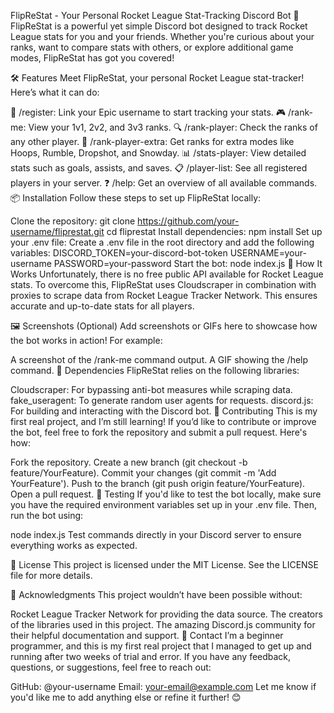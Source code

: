 FlipReStat - Your Personal Rocket League Stat-Tracking Discord Bot 🚀
FlipReStat is a powerful yet simple Discord bot designed to track Rocket League stats for you and your friends. Whether you're curious about your ranks, want to compare stats with others, or explore additional game modes, FlipReStat has got you covered!

🛠 Features
Meet FlipReStat, your personal Rocket League stat-tracker! Here’s what it can do:

🚀 /register: Link your Epic username to start tracking your stats.
🎮 /rank-me: View your 1v1, 2v2, and 3v3 ranks.
🔍 /rank-player: Check the ranks of any other player.
🌟 /rank-player-extra: Get ranks for extra modes like Hoops, Rumble, Dropshot, and Snowday.
📊 /stats-player: View detailed stats such as goals, assists, and saves.
📋 /player-list: See all registered players in your server.
❓ /help: Get an overview of all available commands.
📦 Installation
Follow these steps to set up FlipReStat locally:

Clone the repository:
git clone https://github.com/your-username/fliprestat.git
cd fliprestat
Install dependencies:
npm install
Set up your .env file: Create a .env file in the root directory and add the following variables:
DISCORD_TOKEN=your-discord-bot-token
USERNAME=your-username
PASSWORD=your-password
Start the bot:
node index.js
🚀 How It Works
Unfortunately, there is no free public API available for Rocket League stats. To overcome this, FlipReStat uses Cloudscraper in combination with proxies to scrape data from Rocket League Tracker Network. This ensures accurate and up-to-date stats for all players.

🖼 Screenshots (Optional)
Add screenshots or GIFs here to showcase how the bot works in action! For example:

A screenshot of the /rank-me command output.
A GIF showing the /help command.
🧰 Dependencies
FlipReStat relies on the following libraries:

Cloudscraper: For bypassing anti-bot measures while scraping data.
fake_useragent: To generate random user agents for requests.
discord.js: For building and interacting with the Discord bot.
🤝 Contributing
This is my first real project, and I’m still learning! If you’d like to contribute or improve the bot, feel free to fork the repository and submit a pull request. Here's how:

Fork the repository.
Create a new branch (git checkout -b feature/YourFeature).
Commit your changes (git commit -m 'Add YourFeature').
Push to the branch (git push origin feature/YourFeature).
Open a pull request.
🧪 Testing
If you'd like to test the bot locally, make sure you have the required environment variables set up in your .env file. Then, run the bot using:

node index.js
Test commands directly in your Discord server to ensure everything works as expected.

📜 License
This project is licensed under the MIT License. See the LICENSE file for more details.

🌟 Acknowledgments
This project wouldn’t have been possible without:

Rocket League Tracker Network for providing the data source.
The creators of the libraries used in this project.
The amazing Discord.js community for their helpful documentation and support.
💬 Contact
I’m a beginner programmer, and this is my first real project that I managed to get up and running after two weeks of trial and error. If you have any feedback, questions, or suggestions, feel free to reach out:

GitHub: @your-username
Email: your-email@example.com
Let me know if you'd like me to add anything else or refine it further! 😊